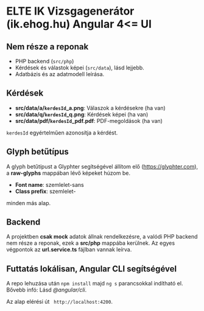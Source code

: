 # ELTE IK Vizsgagenerátor (ik.ehog.hu) Angular 4<= UI

## Nem része a reponak

* PHP backend (`src/php`)
* Kérdések és válastok képei (`src/data`), lásd lejjebb.
* Adatbázis és az adatmodell leírása.

## Kérdések

* **src/data/a/`kerdesId`_a.png**: Válaszok a kérdésekre (ha van)
* **src/data/q/`kerdesId`_q.png**: Kérdések képei (ha van)
* **src/data/pdf/`kerdesId`_pdf.pdf**: PDF-megoldások (ha van)

`kerdesId` egyértelműen azonosítja a kérdést.

## Glyph betűtípus

A glyph betűtípust a Glyphter segítségével állítom elő (https://glyphter.com), a **raw-glyphs** mappában lévő képeket húzom be.

* **Font name**: szemlelet-sans
* **Class prefix**: szemlelet-

minden más alap.


## Backend

A projektben **csak mock** adatok állnak rendelkezésre, a valódi PHP backend nem része a reponak, ezek a **src/php** mappába kerülnek.  Az egyes végpontok az **url.service.ts** fájlban vannak leírva.


## Futtatás lokálisan, Angular CLI segítségével

A repo lehuzása után `npm install` majd `ng s` parancsokkal indítható el.
Bővebb infó: Lásd _@angular/cli_. 

Az alap elérési út ` http://localhost:4200`.

